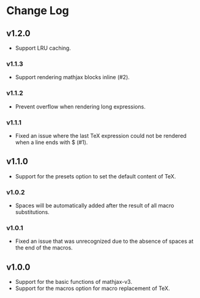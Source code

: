 # Change Log

## v1.2.0

- Support LRU caching.

### v1.1.3

- Support rendering mathjax blocks inline (#2).

### v1.1.2

- Prevent overflow when rendering long expressions.

### v1.1.1

- Fixed an issue where the last TeX expression could not be rendered when a line ends with $ (#1).

## v1.1.0

- Support for the presets option to set the default content of TeX.

### v1.0.2

- Spaces will be automatically added after the result of all macro substitutions.

### v1.0.1

- Fixed an issue that was unrecognized due to the absence of spaces at the end of the macros.

## v1.0.0

- Support for the basic functions of mathjax-v3.
- Support for the macros option for macro replacement of TeX.

